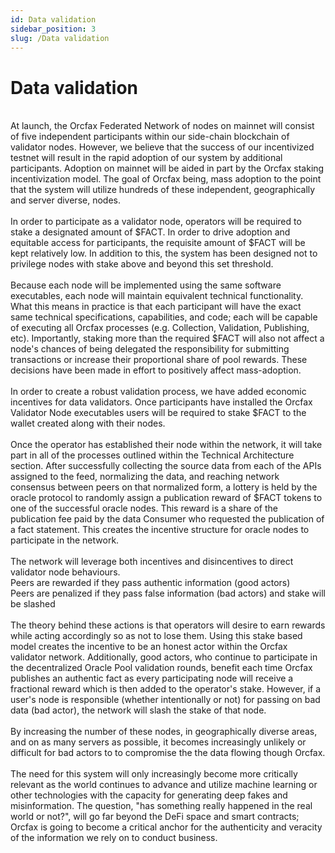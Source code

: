 ```yaml
---
id: Data validation
sidebar_position: 3
slug: /Data validation
---
```


# Data validation

<br/>
At launch, the Orcfax Federated Network of nodes on mainnet will consist of five
independent participants within our side-chain blockchain of validator nodes.
However, we believe that the success of our incentivized testnet will result in
the rapid adoption of our system by additional participants. Adoption on mainnet
will be aided in part by the Orcfax staking incentivization model. The goal of
Orcfax being, mass adoption to the point that the system will utilize hundreds
of these independent, geographically and server diverse, nodes.<br/>
<br/>
In order to participate as a validator node, operators will be required to stake
a designated amount of $FACT. In order to drive adoption and equitable access
for participants, the requisite amount of $FACT will be kept relatively low. In
addition to this, the system has been designed not to privilege nodes with stake
above and beyond this set threshold.<br/>
<br/>
Because each node will be implemented using the same software executables, each
node will maintain equivalent technical functionality. What this means in
practice is that each participant will have the exact same technical
specifications, capabilities, and code; each will be capable of executing all
Orcfax processes (e.g. Collection, Validation, Publishing, etc). Importantly,
staking more than the  required $FACT will also not affect a node's chances of
being delegated the responsibility for submitting transactions or increase their
proportional share of pool rewards. These decisions have been made in effort to
positively affect mass-adoption.<br/>
<br/>
In order to create a robust validation process, we have added economic
incentives for data validators. Once participants have installed the Orcfax
Validator Node executables users will be required to stake $FACT to the wallet
created along with their nodes.<br/>
<br/>
Once the operator has established their node within the network, it will take
part in all of the processes outlined within the Technical Architecture section.
After successfully collecting the source data from each of the APIs assigned to
the feed, normalizing the data, and reaching network consensus between peers on
that normalized form, a lottery is held by the oracle protocol to randomly
assign a publication reward of $FACT tokens to one of the successful oracle
nodes. This reward is a share of the publication fee paid by the data Consumer
who requested the publication of a fact statement. This creates the incentive
structure for oracle nodes to participate in the network.<br/>
<br/>
The network will leverage both incentives and disincentives to direct validator
node behaviours.<br/>
Peers are rewarded if they pass authentic information (good actors)<br/>
Peers are penalized if they pass false information (bad actors) and stake will
be slashed<br/>
<br/>
The theory behind these actions is that operators will desire to earn rewards
while acting accordingly so as not to lose them. Using this stake based model
creates the incentive to be an honest actor within the Orcfax validator network.
Additionally, good actors, who continue to participate in the decentralized
Oracle Pool validation rounds, benefit each time Orcfax publishes an authentic
fact as every participating node will receive a fractional reward which is then
added to the operator's stake. However, if a user's node is responsible (whether
intentionally or not) for passing on bad data (bad actor), the network will
slash the stake of that node.<br/>
<br/>
By increasing the number of these nodes, in geographically diverse areas, and on
as many servers as possible, it becomes increasingly unlikely or difficult for
bad actors to to compromise the the data flowing though Orcfax.<br/>
<br/>
The need for this system will only increasingly become more critically relevant
as the world continues to advance and utilize machine learning or other
technologies with the capacity for generating deep fakes and misinformation. The
question, "has something really happened in the real world or not?", will go far
beyond the DeFi space and smart contracts; Orcfax is going to become a critical
anchor for the authenticity and veracity of the information we rely on to
conduct business.<br/>
